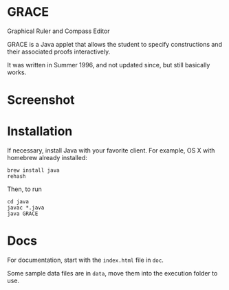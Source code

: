 # GRACE
Graphical Ruler and Compass Editor

GRACE is a Java applet that allows the student to specify constructions and their associated proofs interactively.

It was written in Summer 1996, and not updated since, but still basically works. 

# Screenshot


# Installation

If necessary, install Java with your favorite client. For example, OS X with homebrew already installed:

```
brew install java
rehash
```

Then, to run
```
cd java
javac *.java
java GRACE
```

# Docs

For documentation, start with the `index.html` file in `doc`.

Some sample data files are in `data`, move them into the execution folder to use.

